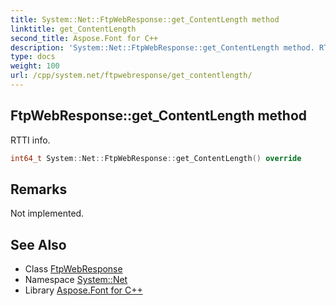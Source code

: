 ```yaml
---
title: System::Net::FtpWebResponse::get_ContentLength method
linktitle: get_ContentLength
second_title: Aspose.Font for C++
description: 'System::Net::FtpWebResponse::get_ContentLength method. RTTI info in C++.'
type: docs
weight: 100
url: /cpp/system.net/ftpwebresponse/get_contentlength/
---
```

## FtpWebResponse::get_ContentLength method


RTTI info.

```cpp
int64_t System::Net::FtpWebResponse::get_ContentLength() override
```

## Remarks


Not implemented. 
## See Also

* Class [FtpWebResponse](../)
* Namespace [System::Net](../../)
* Library [Aspose.Font for C++](../../../)
